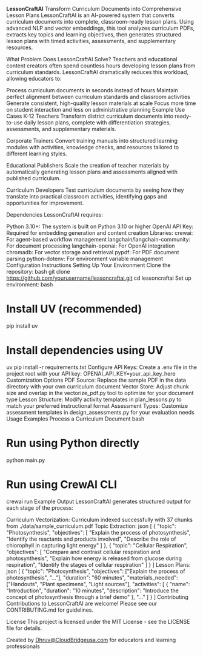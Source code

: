 **LessonCraftAI**
Transform Curriculum Documents into Comprehensive Lesson Plans
LessonCraftAI is an AI-powered system that converts curriculum documents into complete, classroom-ready lesson plans. Using advanced NLP and vector embeddings, this tool analyzes curriculum PDFs, extracts key topics and learning objectives, then generates structured lesson plans with timed activities, assessments, and supplementary resources.

What Problem Does LessonCraftAI Solve?
Teachers and educational content creators often spend countless hours developing lesson plans from curriculum standards. LessonCraftAI dramatically reduces this workload, allowing educators to:

Process curriculum documents in seconds instead of hours
Maintain perfect alignment between curriculum standards and classroom activities
Generate consistent, high-quality lesson materials at scale
Focus more time on student interaction and less on administrative planning
Example Use Cases
K-12 Teachers
Transform district curriculum documents into ready-to-use daily lesson plans, complete with differentiation strategies, assessments, and supplementary materials.

Corporate Trainers
Convert training manuals into structured learning modules with activities, knowledge checks, and resources tailored to different learning styles.

Educational Publishers
Scale the creation of teacher materials by automatically generating lesson plans and assessments aligned with published curriculum.

Curriculum Developers
Test curriculum documents by seeing how they translate into practical classroom activities, identifying gaps and opportunities for improvement.

Dependencies
LessonCraftAI requires:

Python 3.10+: The system is built on Python 3.10 or higher
OpenAI API Key: Required for embedding generation and content creation
Libraries:
crewai: For agent-based workflow management
langchain/langchain-community: For document processing
langchain-openai: For OpenAI integration
chromadb: For vector storage and retrieval
pypdf: For PDF document parsing
python-dotenv: For environment variable management
Configuration Instructions
Setting Up Your Environment
Clone the repository:
bash
git clone https://github.com/yourusername/lessoncraftai.git
cd lessoncraftai
Set up environment:
bash
# Install UV (recommended)
pip install uv

# Install dependencies using UV
uv pip install -r requirements.txt
Configure API Keys: Create a .env file in the project root with your API key:
OPENAI_API_KEY=your_api_key_here
Customization Options
PDF Source: Replace the sample PDF in the data directory with your own curriculum document
Vector Store: Adjust chunk size and overlap in the vectorize_pdf.py tool to optimize for your document type
Lesson Structure: Modify activity templates in plan_lessons.py to match your preferred instructional format
Assessment Types: Customize assessment templates in design_assessments.py for your evaluation needs
Usage Examples
Process a Curriculum Document
bash
# Run using Python directly
python main.py

# Run using CrewAI CLI
crewai run
Example Output
LessonCraftAI generates structured output for each stage of the process:

Curriculum Vectorization:
Curriculum indexed successfully with 37 chunks from ./data/sample_curriculum.pdf
Topic Extraction:
json
[
  {
    "topic": "Photosynthesis",
    "objectives": [
      "Explain the process of photosynthesis",
      "Identify the reactants and products involved",
      "Describe the role of chlorophyll in capturing light energy"
    ]
  },
  {
    "topic": "Cellular Respiration",
    "objectives": [
      "Compare and contrast cellular respiration and photosynthesis",
      "Explain how energy is released from glucose during respiration",
      "Identify the stages of cellular respiration"
    ]
  }
]
Lesson Plans:
json
[
  {
    "topic": "Photosynthesis",
    "objectives": ["Explain the process of photosynthesis", "..."],
    "duration": "60 minutes",
    "materials_needed": ["Handouts", "Plant specimens", "Light sources"],
    "activities": [
      {
        "name": "Introduction",
        "duration": "10 minutes",
        "description": "Introduce the concept of photosynthesis through a brief demo"
      },
      "..."
    ]
  }
]
Contributing
Contributions to LessonCraftAI are welcome! Please see our CONTRIBUTING.md for guidelines.

License
This project is licensed under the MIT License - see the LICENSE file for details.

Created by Dhruv@CloudBridgeusa.com for educators and learning professionals

